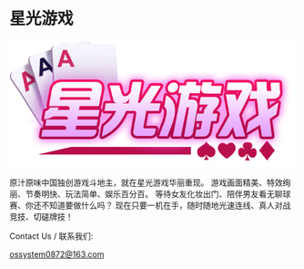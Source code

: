 # 星光游戏

![alt text](https://raw.githubusercontent.com/ossystem0872/xingguang/master/hall_login_game_logo.png)

原汁原味中国独创游戏斗地主，就在星光游戏华丽重现。
游戏画面精美、特效绚丽、节奏明快、玩法简单、娱乐百分百。
等待女友化妆出门、陪伴男友看无聊球赛、你还不知道要做什么吗？
现在只要一机在手，随时随地光速连线、真人对战竞技、切磋牌技！



Contact Us / 联系我们:

ossystem0872@163.com
